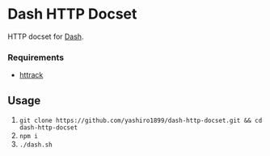 # Dash HTTP Docset

HTTP docset for [Dash](http://kapeli.com/dash/).

### Requirements

* [httrack](https://www.httrack.com/)

## Usage

1. `git clone https://github.com/yashiro1899/dash-http-docset.git && cd dash-http-docset`
2. `npm i`
3. `./dash.sh`
